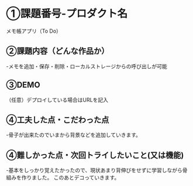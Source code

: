 # ①課題番号-プロダクト名
メモ帳アプリ（To Do）

## ②課題内容（どんな作品か）
-メモを追加・保存・削除・ローカルストレージからの呼び出しが可能

## ③DEMO
（任意）デプロイしている場合はURLを記入

## ④工夫した点・こだわった点
-骨子が出来たのでいまから背景などを追加していきます。


## ④難しかった点・次回トライしたいこと(又は機能)
-基本をしっかり覚えたかったので、現状あまり背伸びをせずに学習しながら骨組みを作りました。
このあとデコっていきます。
